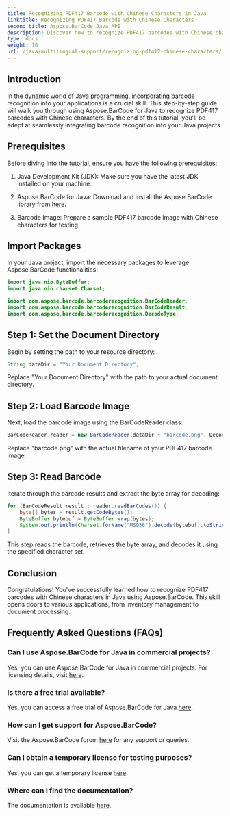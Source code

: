 ```yaml
---
title: Recognizing PDF417 Barcode with Chinese Characters in Java
linktitle: Recognizing PDF417 Barcode with Chinese Characters
second_title: Aspose.BarCode Java API
description: Discover how to recognize PDF417 barcodes with Chinese characters in Java using Aspose.BarCode. Follow our comprehensive tutorial for seamless integration.
type: docs
weight: 10
url: /java/multilingual-support/recognizing-pdf417-chinese-characters/
---
```


## Introduction

In the dynamic world of Java programming, incorporating barcode recognition into your applications is a crucial skill. This step-by-step guide will walk you through using Aspose.BarCode for Java to recognize PDF417 barcodes with Chinese characters. By the end of this tutorial, you'll be adept at seamlessly integrating barcode recognition into your Java projects.

## Prerequisites

Before diving into the tutorial, ensure you have the following prerequisites:

1. Java Development Kit (JDK): Make sure you have the latest JDK installed on your machine.

2. Aspose.BarCode for Java: Download and install the Aspose.BarCode library from [here](https://releases.aspose.com/barcode/java/).

3. Barcode Image: Prepare a sample PDF417 barcode image with Chinese characters for testing.

## Import Packages

In your Java project, import the necessary packages to leverage Aspose.BarCode functionalities:

```java
import java.nio.ByteBuffer;
import java.nio.charset.Charset;

import com.aspose.barcode.barcoderecognition.BarCodeReader;
import com.aspose.barcode.barcoderecognition.BarCodeResult;
import com.aspose.barcode.barcoderecognition.DecodeType;
```

## Step 1: Set the Document Directory

Begin by setting the path to your resource directory:

```java
String dataDir = "Your Document Directory";
```

Replace "Your Document Directory" with the path to your actual document directory.

## Step 2: Load Barcode Image

Next, load the barcode image using the BarCodeReader class:

```java
BarCodeReader reader = new BarCodeReader(dataDir + "barcode.png", DecodeType.PDF_417);
```

Replace "barcode.png" with the actual filename of your PDF417 barcode image.

## Step 3: Read Barcode

Iterate through the barcode results and extract the byte array for decoding:

```java
for (BarCodeResult result : reader.readBarCodes()) {
    byte[] bytes = result.getCodeBytes();
    ByteBuffer bytebuf = ByteBuffer.wrap(bytes);
    System.out.println(Charset.forName("MS936").decode(bytebuf).toString());
}
```

This step reads the barcode, retrieves the byte array, and decodes it using the specified character set.

## Conclusion

Congratulations! You've successfully learned how to recognize PDF417 barcodes with Chinese characters in Java using Aspose.BarCode. This skill opens doors to various applications, from inventory management to document processing.

## Frequently Asked Questions (FAQs)

### Can I use Aspose.BarCode for Java in commercial projects?
Yes, you can use Aspose.BarCode for Java in commercial projects. For licensing details, visit [here](https://purchase.aspose.com/buy).

### Is there a free trial available?
Yes, you can access a free trial of Aspose.BarCode for Java [here](https://releases.aspose.com/).

### How can I get support for Aspose.BarCode?
Visit the Aspose.BarCode forum [here](https://forum.aspose.com/c/barcode/13) for any support or queries.

### Can I obtain a temporary license for testing purposes?
Yes, you can get a temporary license [here](https://purchase.aspose.com/temporary-license/).

### Where can I find the documentation?
The documentation is available [here](https://reference.aspose.com/barcode/java/).


